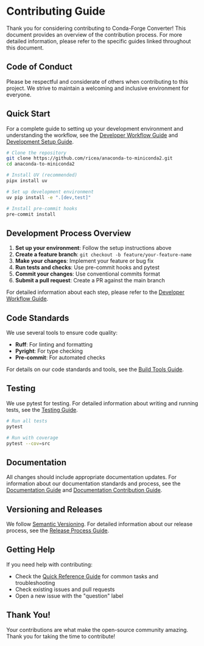# Contributing Guide

Thank you for considering contributing to Conda-Forge Converter! This document provides an overview of the contribution process. For more detailed information, please refer to the specific guides linked throughout this document.

## Code of Conduct

Please be respectful and considerate of others when contributing to this project. We strive to maintain a welcoming and inclusive environment for everyone.

## Quick Start

For a complete guide to setting up your development environment and understanding the workflow, see the [Developer Workflow Guide](workflow.md) and [Development Setup Guide](setup.md).

```bash
# Clone the repository
git clone https://github.com/ricea/anaconda-to-miniconda2.git
cd anaconda-to-miniconda2

# Install UV (recommended)
pipx install uv

# Set up development environment
uv pip install -e ".[dev,test]"

# Install pre-commit hooks
pre-commit install
```

## Development Process Overview

1. **Set up your environment**: Follow the setup instructions above
1. **Create a feature branch**: `git checkout -b feature/your-feature-name`
1. **Make your changes**: Implement your feature or bug fix
1. **Run tests and checks**: Use pre-commit hooks and pytest
1. **Commit your changes**: Use conventional commits format
1. **Submit a pull request**: Create a PR against the main branch

For detailed information about each step, please refer to the [Developer Workflow Guide](workflow.md).

## Code Standards

We use several tools to ensure code quality:

- **Ruff**: For linting and formatting
- **Pyright**: For type checking
- **Pre-commit**: For automated checks

For details on our code standards and tools, see the [Build Tools Guide](build-tools.md).

## Testing

We use pytest for testing. For detailed information about writing and running tests, see the [Testing Guide](testing.md).

```bash
# Run all tests
pytest

# Run with coverage
pytest --cov=src
```

## Documentation

All changes should include appropriate documentation updates. For information about our documentation standards and process, see the [Documentation Guide](documentation.md) and [Documentation Contribution Guide](doc-contributing.md).

## Versioning and Releases

We follow [Semantic Versioning](https://semver.org/). For detailed information about our release process, see the [Release Process Guide](releasing.md).

## Getting Help

If you need help with contributing:

- Check the [Quick Reference Guide](quick-reference.md) for common tasks and troubleshooting
- Check existing issues and pull requests
- Open a new issue with the "question" label

## Thank You!

Your contributions are what make the open-source community amazing. Thank you for taking the time to contribute!
